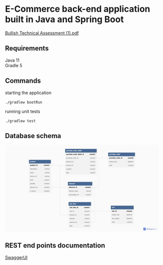 # E-Commerce back-end application built in Java and Spring Boot

[Bullish Technical Assessment (1).pdf](https://github.com/raghu13590/ecommerce/files/9770963/Bullish.Technical.Assessment.1.pdf)

## Requirements</br>
Java 11<br/>
Gradle 5

## Commands</br>
starting the application 
```
./gradlew bootRun
```
running unit tests
```
./gradlew test
```

## Database schema
![database schema](docs/ecommerceSchema.jpg)

## REST end points documentation
[SwaggerUI](docs/ecommerceSwaggerUI.pdf)
